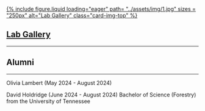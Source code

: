 <div class="container">
  <div class="row row-cols-1 row-cols-md-3">
    <div class="col">
      <a href="/gallery/">
        <div class="card h-100 hoverable">
            {%
              include figure.liquid
              loading="eager"
              path= "../assets/img/1.jpg"
              sizes = "250px"
              alt="Lab Gallery"
              class="card-img-top"
            %}
          <div class="card-body">
            <h2 class="card-title">Lab Gallery</h2>
          </div>
        </div>
      </a>
    </div>
  </div>
</div>

---------------

Alumni
---------------

---------------
Olivia Lambert (May 2024 - August 2024)

David Holdridge (June 2024 - August 2024)
Bachelor of Science (Forestry) from the University of Tennessee

